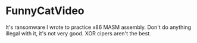 # FunnyCatVideo
It's ransomware I wrote to practice x86 MASM assembly.
Don't do anything illegal with it, it's not very good. 
XOR cipers aren't the best.
